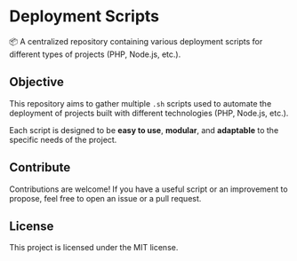 # Deployment Scripts

📦 A centralized repository containing various deployment scripts for different types of projects (PHP, Node.js, etc.).

## Objective

This repository aims to gather multiple `.sh` scripts used to automate the deployment of projects built with different technologies (PHP, Node.js, etc.).

Each script is designed to be **easy to use**, **modular**, and **adaptable** to the specific needs of the project.

## Contribute

Contributions are welcome! If you have a useful script or an improvement to propose, feel free to open an issue or a pull request.

## License

This project is licensed under the MIT license.
